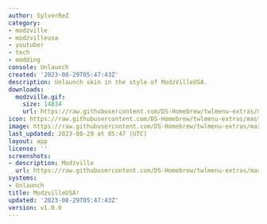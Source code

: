 ```yaml
---
author: SylverReZ
category:
- modzville
- modzvilleusa
- youtuber
- tech
- modding
console: Unlaunch
created: '2023-08-29T05:47:43Z'
description: Unlaunch skin in the style of ModzVilleUSA.
downloads:
  modzville.gif:
    size: 14834
    url: https://raw.githubusercontent.com/DS-Homebrew/twlmenu-extras/master/_nds/TWiLightMenu/unlaunch/backgrounds/modzville.gif
icon: https://raw.githubusercontent.com/DS-Homebrew/twlmenu-extras/master/_nds/TWiLightMenu/unlaunch/backgrounds/modzville.gif
image: https://raw.githubusercontent.com/DS-Homebrew/twlmenu-extras/master/_nds/TWiLightMenu/unlaunch/backgrounds/modzville.gif
last_updated: 2023-08-29 at 05:47 (UTC)
layout: app
license: ''
screenshots:
- description: Modzville
  url: https://raw.githubusercontent.com/DS-Homebrew/twlmenu-extras/master/_nds/TWiLightMenu/unlaunch/backgrounds/modzville.gif
systems:
- Unlaunch
title: ModzvilleUSA!
updated: '2023-08-29T05:47:43Z'
version: v1.0.0
---
```

